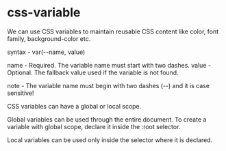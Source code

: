 # css-variable

We can use CSS variables to maintain reusable CSS content like color, font family, background-color etc.

syntax - var(--name, value)

name - Required. The variable name must start with two dashes.
value -	Optional. The fallback value used if the variable is not found.

note - The variable name must begin with two dashes (--) and it is case sensitive!

CSS variables can have a global or local scope.

Global variables can be used through the entire document. To create a variable with global scope, declare it inside the :root selector.

Local variables can be used only inside the selector where it is declared.

